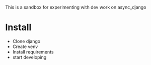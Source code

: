 This is a sandbox for experimenting with dev work on async_django

# Install

 * Clone django
 * Create venv
 * Install requirements
 * start developing
